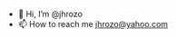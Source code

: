 - 👋 Hi, I’m @jhrozo
- 📫 How to reach me jhrozo@yahoo.com

<!---
jhrozo/jhrozo is a ✨ special ✨ repository because its `README.md` (this file) appears on your GitHub profile.
You can click the Preview link to take a look at your changes.
--->
